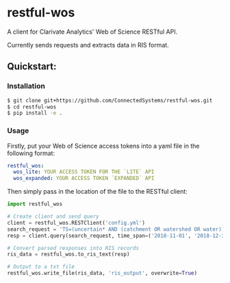 # restful-wos

A client for Clarivate Analytics' Web of Science RESTful API.

Currently sends requests and extracts data in RIS format.

## Quickstart:

### Installation

```bash
$ git clone git+https://github.com/ConnectedSystems/restful-wos.git
$ cd restful-wos
$ pip install -e .
```

### Usage

Firstly, put your Web of Science access tokens into a yaml file in the following format:

```yaml
restful_wos:
  wos_lite: YOUR ACCESS TOKEN FOR THE `LITE` API
  wos_expanded: YOUR ACCESS TOKEN `EXPANDED` API
```

Then simply pass in the location of the file to the RESTful client:

```python
import restful_wos

# Create client and send query
client = restful_wos.RESTClient('config.yml')
search_request = 'TS=(uncertain* AND (catchment OR watershed OR water))'
resp = client.query(search_request, time_span=('2018-11-01', '2018-12-31'))

# Convert parsed responses into RIS records
ris_data = restful_wos.to_ris_text(resp)

# Output to a txt file
restful_wos.write_file(ris_data, 'ris_output', overwrite=True)
```

